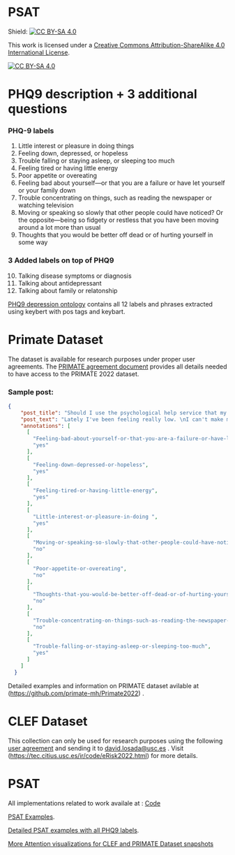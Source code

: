 # PSAT

Shield: [![CC BY-SA 4.0][cc-by-sa-shield]][cc-by-sa]

This work is licensed under a
[Creative Commons Attribution-ShareAlike 4.0 International License][cc-by-sa].

[![CC BY-SA 4.0][cc-by-sa-image]][cc-by-sa]

[cc-by-sa]: http://creativecommons.org/licenses/by-sa/4.0/
[cc-by-sa-image]: https://licensebuttons.net/l/by-sa/4.0/88x31.png
[cc-by-sa-shield]: https://img.shields.io/badge/License-CC%20BY--SA%204.0-lightgrey.svg


# PHQ9 description + 3 additional questions

### PHQ-9 labels
1) Little interest or pleasure in doing things
2) Feeling down, depressed, or hopeless
3) Trouble falling or staying asleep, or sleeping too much
4) Feeling tired or having little energy
5) Poor appetite or overeating	
6) Feeling bad about yourself—or that you are a failure or have let yourself or your family down
7) Trouble concentrating on things, such as reading the newspaper or watching television
8) Moving or speaking so slowly that other people could have noticed? Or the opposite—being so fidgety or restless that you have been moving around a lot more than usual
9) Thoughts that you would be better off dead or of hurting yourself in some way

### 3 Added labels on top of PHQ9
10) Talking disease symptoms or diagnosis
11) Talking about antidepressant
12) Talking about family or relatonship

[PHQ9 depression ontology](https://github.com/AnonymousUserGithub/DepressionDetection/blob/main/PSAT%20Results/PHQ9%20depression%20ontology.csv) contains all 12 labels and phrases extracted using keybert with pos tags and keybart.


# Primate Dataset

The dataset is available for research purposes under proper user agreements. The [PRIMATE agreement document](https://github.com/primate-mh/Primate2022/blob/main/Primate2022_agreement.pdf) provides all details needed to have access to the PRIMATE 2022 dataset.

### Sample post:

```json
{
    "post_title": "Should I use the psychological help service that my university provides for free?",
    "post_text": "Lately I've been feeling really low. \nI can't make myself leave the bed, I start crying out of the blue and everything is just so heavy. \nI think I've always suffered from some kind of depression but I've never been to therapy because I couldn't afford it on my own and my family didn't ever suspect anything. \nNow I live on my own in another city. Yesterday I discovered that my university provides psychological help for students for free. Do you think I should give it a go? \nI'm a bit afraid because I don't know what to expect and I don't really know what to tell them when I'll be there. I know they don't provide help for very serious issues (you'll need a psychiatrist for that) and I hope they don't take care for only \"university related problems\".\nOn the other hand, I have nothing to lose because it's free.\nDid you ever try anything like that? \n",
    "annotations": [
      [
        "Feeling-bad-about-yourself-or-that-you-are-a-failure-or-have-let-yourself-or-your-family-down",
        "yes"
      ],
      [
        "Feeling-down-depressed-or-hopeless",
        "yes"
      ],
      [
        "Feeling-tired-or-having-little-energy",
        "yes"
      ],
      [
        "Little-interest-or-pleasure-in-doing ",
        "yes"
      ],
      [
        "Moving-or-speaking-so-slowly-that-other-people-could-have-noticed-Or-the-opposite-being-so-fidgety-or-restless-that-you-have-been-moving-around-a-lot-more-than-usual",
        "no"
      ],
      [
        "Poor-appetite-or-overeating",
        "no"
      ],
      [
        "Thoughts-that-you-would-be-better-off-dead-or-of-hurting-yourself-in-some-way",
        "no"
      ],
      [
        "Trouble-concentrating-on-things-such-as-reading-the-newspaper-or-watching-television",
        "no"
      ],
      [
        "Trouble-falling-or-staying-asleep-or-sleeping-too-much",
        "yes"
      ]
    ]
  }
```
Detailed examples and information on PRIMATE dataset avilable at (https://github.com/primate-mh/Primate2022) .

# CLEF Dataset

This collection can only be used for research purposes using the following [user agreement](https://tec.citius.usc.es/ir/code/eRisk2018_agreement.odt) and sending it to david.losada@usc.es . Visit (https://tec.citius.usc.es/ir/code/eRisk2022.html) for more details.



# PSAT

All implementations related to work availale at : [Code](https://github.com/AnonymousUserGithub/DepressionDetection/tree/main/PSAT%20Results/Code)

[PSAT Examples](https://github.com/AnonymousUserGithub/DepressionDetection/blob/main/Examples%20for%20PSAT-1.pdf). 

[Detailed PSAT examples with all PHQ9 labels](https://github.com/AnonymousUserGithub/DepressionDetection/blob/main/MoreExamplesWithPSAT.pdf).

[More Attention visualizations for CLEF and PRIMATE Dataset snapshots](https://github.com/AnonymousUserGithub/DepressionDetection/tree/main/PSAT%20Results/Attention%20Visulaization%20Experiment%20Snapshots)

